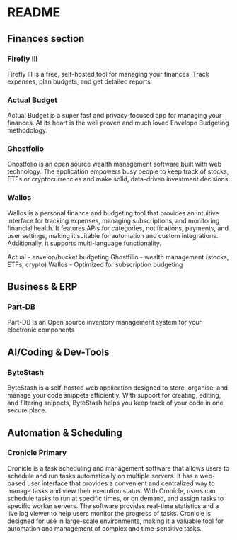 # README


## Finances section

### Firefly III

Firefly III is a free, self-hosted tool for managing your finances. Track expenses, plan budgets, and get detailed reports.


### Actual Budget

Actual Budget is a super fast and privacy-focused app for managing your finances. At its heart is the well proven and much loved Envelope Budgeting methodology.


### Ghostfolio

Ghostfolio is an open source wealth management software built with web technology. The application empowers busy people to keep track of stocks, ETFs or cryptocurrencies and make solid, data-driven investment decisions.


### Wallos

Wallos is a personal finance and budgeting tool that provides an intuitive interface for tracking expenses, managing subscriptions, and monitoring financial health. It features APIs for categories, notifications, payments, and user settings, making it suitable for automation and custom integrations. Additionally, it supports multi-language functionality.


Actual - envelop/bucket budgeting
Ghostfilio - wealth management (stocks, ETFs, crypto)
Wallos - Optimized for subscription budgeting









## Business & ERP

### Part-DB

Part-DB is an Open source inventory management system for your electronic components

## AI/Coding & Dev-Tools

### ByteStash

ByteStash is a self-hosted web application designed to store, organise, and manage your code snippets efficiently. With support for creating, editing, and filtering snippets, ByteStash helps you keep track of your code in one secure place.






## Automation & Scheduling

### Cronicle Primary

Cronicle is a task scheduling and management software that allows users to schedule and run tasks automatically on multiple servers. It has a web-based user interface that provides a convenient and centralized way to manage tasks and view their execution status. With Cronicle, users can schedule tasks to run at specific times, or on demand, and assign tasks to specific worker servers. The software provides real-time statistics and a live log viewer to help users monitor the progress of tasks. Cronicle is designed for use in large-scale environments, making it a valuable tool for automation and management of complex and time-sensitive tasks.



